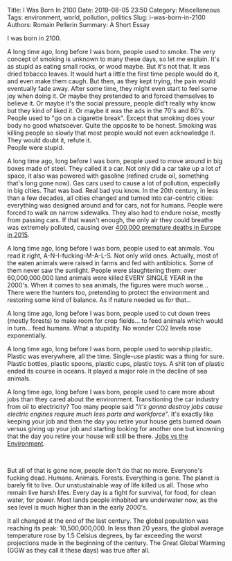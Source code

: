 Title: I Was Born In 2100
Date: 2019-08-05 23:50
Category: Miscellaneous
Tags: environment, world, pollution, politics
Slug: i-was-born-in-2100
Authors: Romain Pellerin
Summary: A Short Essay

I was born in 2100.

A long time ago, long before I was born, people used to smoke. The very concept of smoking is unknown to many these days, so let me explain. It's as stupid as eating small rocks, or wood maybe. But it's not that. It was dried tobacco leaves. It would hurt a little the first time people would do it, and even make them caugh. But then, as they kept trying, the pain would eventually fade away. After some time, they might even start to feel some joy when doing it. Or maybe they pretended to and forced themselves to believe it. Or maybe it's the social pressure, people did't really why know but they kind of liked it. Or maybe it was the ads in the 70's and 80's. People used to "go on a cigarette break". Except that smoking does your body no good whatsoever. Quite the opposite to be honest. Smoking was killing people so slowly that most people would not even acknowledge it. They would doubt it, refute it.  
People were stupid.

A long time ago, long before I was born, people used to move around in big boxes made of steel. They called it a car. Not only did a car take up a lot of space, it also was powered with gasoline (refined crude oil, something that's long gone now). Gas cars used to cause a lot of pollution, especially in big cities. That was bad. Real bad you know. In the 20th century, in less than a few decades, all cities changed and turned into car-centric cities: everything was designed around and for cars, not for humans. People were forced to walk on narrow sidewalks. They also had to endure noise, mostly from passing cars. If that wasn't enough, the only air they could breathe was extremely polluted, causing over [400,000 premature deaths in Europe in 2015](https://www.eea.europa.eu/media/newsreleases/many-europeans-still-exposed-to-air-pollution-2015/premature-deaths-attributable-to-air-pollution).

A long time ago, long before I was born, people used to eat animals. You read it right, A-N-I-fucking-M-A-L-S. Not only wild ones. Actually, most of the eaten animals were raised in farms and fed with antibiotics. Some of them never saw the sunlight. People were slaughtering them: over 60,000,000,000 land animals were killed EVERY SINGLE YEAR in the 2000's. When it comes to sea animals, the figures were much worse... There were the hunters too, pretending to protect the environment and restoring some kind of balance. As if nature needed us for that...

A long time ago, long before I was born, people used to cut down trees (mostly forests) to make room for crop fields... to feed animals which would in turn... feed humans. What a stupidity. No wonder CO2 levels rose exponentially.

A long time ago, long before I was born, people used to worship plastic. Plastic was everywhere, all the time. Single-use plastic was a thing for sure. Plastic bottles, plastic spoons, plastic cups, plastic toys. A shit ton of plastic ended its course in oceans. It played a major role in the decline of sea animals.

A long time ago, long before I was born, people used to care more about jobs than they cared about the environment. Transitioning the car industry from oil to electricity? Too many people said "*it's gonna destroy jobs cause electric engines require much less parts and workforce*". It's exactly like keeping your job and then the day you retire your house gets burned down versus giving up your job and starting looking for another one but knowning that the day you retire your house will still be there. [Jobs vs the Environment](https://www.thenation.com/article/jobs-vs-environment-how-counter-divisive-big-lie/).

<br />

But all of that is gone now, people don't do that no more. Everyone's fucking dead. Humans. Animals. Forests. Everything is gone. The planet is barely fit to live. Our unstustainable way of life killed us all. Those who remain live harsh lifes. Every day is a fight for survival, for food, for clean water, for power. Most lands people inhabited are underwater now, as the sea level is much higher than in the early 2000's.

It all changed at the end of the last century. The global population was reaching its peak: 10,500,000,000. In less than 20 years, the global average temperature rose by 1.5 Celsius degrees, by far exceeding the worst projections made in the beginning of the century. The Great Global Warming (GGW as they call it these days) was true after all.
